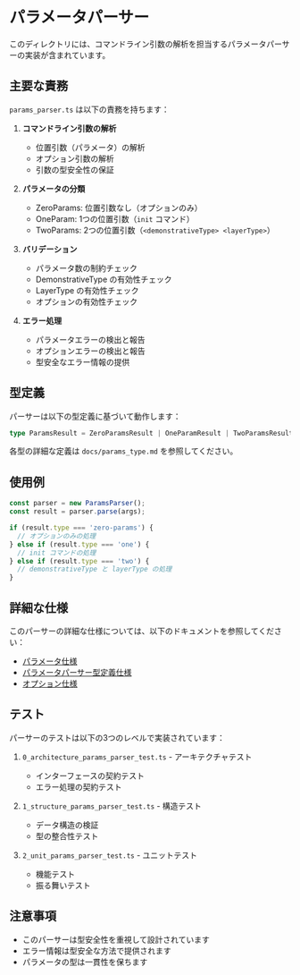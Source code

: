 # パラメータパーサー

このディレクトリには、コマンドライン引数の解析を担当するパラメータパーサーの実装が含まれています。

## 主要な責務

`params_parser.ts` は以下の責務を持ちます：

1. **コマンドライン引数の解析**
   - 位置引数（パラメータ）の解析
   - オプション引数の解析
   - 引数の型安全性の保証

2. **パラメータの分類**
   - ZeroParams: 位置引数なし（オプションのみ）
   - OneParam: 1つの位置引数（`init` コマンド）
   - TwoParams: 2つの位置引数（`<demonstrativeType> <layerType>`）

3. **バリデーション**
   - パラメータ数の制約チェック
   - DemonstrativeType の有効性チェック
   - LayerType の有効性チェック
   - オプションの有効性チェック

4. **エラー処理**
   - パラメータエラーの検出と報告
   - オプションエラーの検出と報告
   - 型安全なエラー情報の提供

## 型定義

パーサーは以下の型定義に基づいて動作します：

```typescript
type ParamsResult = ZeroParamsResult | OneParamResult | TwoParamsResult;
```

各型の詳細な定義は `docs/params_type.md` を参照してください。

## 使用例

```typescript
const parser = new ParamsParser();
const result = parser.parse(args);

if (result.type === 'zero-params') {
  // オプションのみの処理
} else if (result.type === 'one') {
  // init コマンドの処理
} else if (result.type === 'two') {
  // demonstrativeType と layerType の処理
}
```

## 詳細な仕様

このパーサーの詳細な仕様については、以下のドキュメントを参照してください：

- [パラメータ仕様](docs/params.md)
- [パラメータパーサー型定義仕様](docs/params_type.md)
- [オプション仕様](docs/options.md)

## テスト

パーサーのテストは以下の3つのレベルで実装されています：

1. `0_architecture_params_parser_test.ts` - アーキテクチャテスト
   - インターフェースの契約テスト
   - エラー処理の契約テスト

2. `1_structure_params_parser_test.ts` - 構造テスト
   - データ構造の検証
   - 型の整合性テスト

3. `2_unit_params_parser_test.ts` - ユニットテスト
   - 機能テスト
   - 振る舞いテスト

## 注意事項

- このパーサーは型安全性を重視して設計されています
- エラー情報は型安全な方法で提供されます
- パラメータの型は一貫性を保ちます 